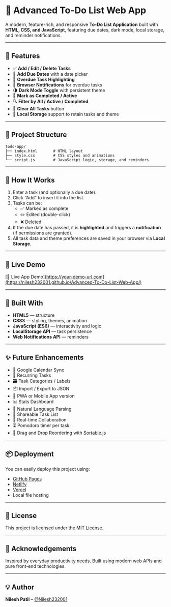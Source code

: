 # 📝 Advanced To-Do List Web App

A modern, feature-rich, and responsive **To-Do List Application** built with **HTML, CSS, and JavaScript**, featuring due dates, dark mode, local storage, and reminder notifications.

---

## 🔧 Features

- ✅ **Add / Edit / Delete Tasks**
- 📅 **Add Due Dates** with a date picker
- 🔴 **Overdue Task Highlighting**
- 🔔 **Browser Notifications** for overdue tasks
- 🌗 **Dark Mode Toggle** with persistent theme
- 📌 **Mark as Completed / Active**
- 🔍 **Filter by All / Active / Completed**
- 🧹 **Clear All Tasks** button
- 💾 **Local Storage** support to retain tasks and theme

---


## 📁 Project Structure

```
todo-app/
├── index.html       # HTML layout
├── style.css        # CSS styles and animations
└── script.js        # JavaScript logic, storage, and reminders
```

---

## 🧪 How It Works

1. Enter a task (and optionally a due date).
2. Click “Add” to insert it into the list.
3. Tasks can be:
   - ✅ Marked as complete
   - ✏️ Edited (double-click)
   - ❌ Deleted
4. If the due date has passed, it is **highlighted** and triggers a **notification** (if permissions are granted).
5. All task data and theme preferences are saved in your browser via **Local Storage**.

---

## 🚀 Live Demo

[🔗 Live App Demo](https://your-demo-url.com](https://nilesh232001.github.io/Advanced-To-Do-List-Web-App/)

---

## 🧰 Built With

- **HTML5** — structure
- **CSS3** — styling, themes, animation
- **JavaScript (ES6)** — interactivity and logic
- **LocalStorage API** — task persistence
- **Web Notifications API** — reminders

---

## ✨ Future Enhancements

- 🔗 Google Calendar Sync
- 🔁 Recurring Tasks
- 🗃️ Task Categories / Labels
- 📦 Import / Export to JSON
- 📱 PWA or Mobile App version
- 📊 Stats Dashboard
- 🧠 Natural Language Parsing
- 🔗 Shareable Task List
- 👥 Real-time Collaboration
- ⏳ Pomodoro timer per task.
- 🧩 Drag and Drop Reordering with [Sortable.js](https://github.com/SortableJS/Sortable)
---

## 📦 Deployment

You can easily deploy this project using:

- [GitHub Pages](https://pages.github.com/)
- [Netlify](https://www.netlify.com/)
- [Vercel](https://vercel.com/)
- Local file hosting
---

## 📜 License

This project is licensed under the [MIT License](LICENSE).

---

## 🙌 Acknowledgements

Inspired by everyday productivity needs. Built using modern web APIs and pure front-end technologies.

---

## 💡 Author

**Nilesh Patil** – [@Nilesh232001](https://github.com/Nilesh232001)
